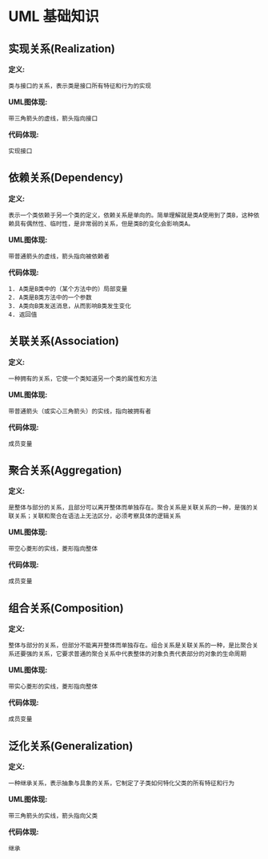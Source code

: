 # UML 基础知识

## 实现关系(Realization)

**定义:**
    
    类与接口的关系，表示类是接口所有特征和行为的实现

**UML图体现:**

    带三角箭头的虚线，箭头指向接口

**代码体现:**

    实现接口

## 依赖关系(Dependency)

**定义:**
    
    表示一个类依赖于另一个类的定义，依赖关系是单向的。简单理解就是类A使用到了类B，这种依赖具有偶然性、临时性，是非常弱的关系，但是类B的变化会影响类A。

**UML图体现:**

    带普通箭头的虚线，箭头指向被依赖者

**代码体现:**

    1. A类是B类中的（某个方法中的）局部变量
    2. A类是B类方法中的一个参数
    3. A类向B类发送消息，从而影响B类发生变化
    4. 返回值

## 关联关系(Association)

**定义:**

    一种拥有的关系，它使一个类知道另一个类的属性和方法

**UML图体现:**

    带普通箭头（或实心三角箭头）的实线，指向被拥有者

**代码体现:**

    成员变量

## 聚合关系(Aggregation)

**定义:**

    是整体与部分的关系，且部分可以离开整体而单独存在。聚合关系是关联关系的一种，是强的关联关系；关联和聚合在语法上无法区分，必须考察具体的逻辑关系

**UML图体现:**

    带空心菱形的实线，菱形指向整体

**代码体现:**

    成员变量

## 组合关系(Composition)

**定义:**

    整体与部分的关系，但部分不能离开整体而单独存在。组合关系是关联关系的一种，是比聚合关系还要强的关系，它要求普通的聚合关系中代表整体的对象负责代表部分的对象的生命周期

**UML图体现:**

    带实心菱形的实线，菱形指向整体

**代码体现:**

    成员变量

## 泛化关系(Generalization)

**定义:**

    一种继承关系，表示抽象与具象的关系，它制定了子类如何特化父类的所有特征和行为

**UML图体现:**

    带三角箭头的实线，箭头指向父类

**代码体现:**

    继承



